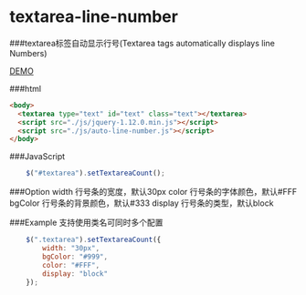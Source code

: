 # textarea-line-number
###textarea标签自动显示行号(Textarea tags automatically displays line Numbers)

[DEMO](http://nightcatsama.github.io/textarea-line-number/)

###html
```html
<body>
  <textarea type="text" id="text" class="text"></textarea>
  <script src="./js/jquery-1.12.0.min.js"></script>
  <script src="./js/auto-line-number.js"></script>
</body>
```



###JavaScript
```js
	$("#textarea").setTextareaCount();
```



###Option
    width 行号条的宽度，默认30px
    color 行号条的字体颜色，默认#FFF
    bgColor 行号条的背景颜色，默认#333
    display 行号条的类型，默认block




###Example
支持使用类名可同时多个配置
```js
	$(".textarea").setTextareaCount({
	  	width: "30px",
		bgColor: "#999",
		color: "#FFF",
		display: "block"
	});
```
